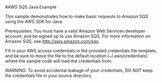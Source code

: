 #AWS SQS Java Example

This sample demonstrates how to make basic requests to Amazon SQS using the AWS SDK for Java.

Prerequisites: You must have a valid Amazon Web Services developer account, and be signed up to use Amazon SQS. For more information on Amazon SQS, see http://aws.amazon.com/sqs.

Fill in your AWS access credentials in the provided credentials file template, and be sure to move the file to the default location (~/.aws/credentials) where the sample code will load the credentials from.

WARNING: To avoid accidental leakage of your credentials, DO NOT keep the credentials file in your source directory.
